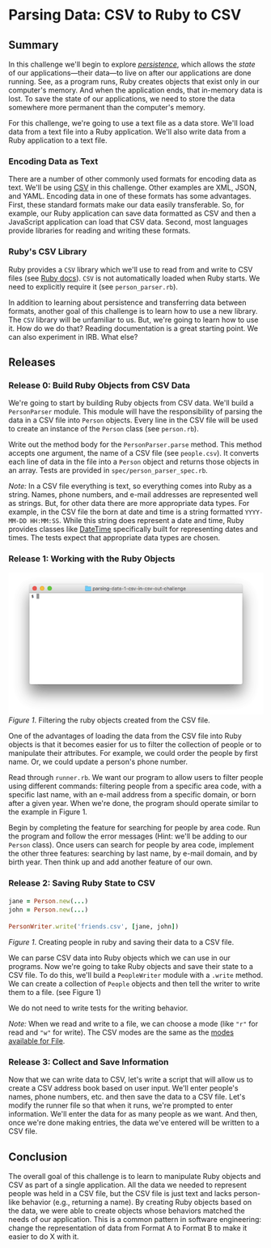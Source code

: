 # Parsing Data: CSV to Ruby to CSV

## Summary
In this challenge we'll begin to explore *[persistence][]*, which allows the *state* of our applications—their data—to live on after our applications are done running.  See, as a program runs, Ruby creates objects that exist only in our computer's memory.  And when the application ends, that in-memory data is lost.  To save the state of our applications, we need to store the data somewhere more permanent than the computer's memory.

For this challenge, we're going to use a text file as a data store.  We'll load data from a text file into a Ruby application.  We'll also write data from a Ruby application to a text file.

### Encoding Data as Text
There are a number of other commonly used formats for encoding data as text.  We'll be using [CSV][wikipedia csv] in this challenge.  Other examples are XML, JSON, and YAML.  Encoding data in one of these formats has some advantages.  First, these standard formats make our data easily transferable.  So, for example, our Ruby application can save data formatted as CSV and then a JavaScript application can load that CSV data.  Second, most languages provide libraries for reading and writing these formats.

### Ruby's CSV Library
Ruby provides a `CSV` library which we'll use to read from and write to CSV files (see [Ruby docs][ruby docs csv]).  `CSV` is not automatically loaded when Ruby starts.  We need to explicitly require it (see `person_parser.rb`).

In addition to learning about persistence and transferring data between formats, another goal of this challenge is to learn how to use a new library.  The `CSV` library will be unfamiliar to us.  But, we're going to learn how to use it.  How do we do that?  Reading documentation is a great starting point.  We can also experiment in IRB.  What else?  


## Releases
### Release 0: Build Ruby Objects from CSV Data
We're going to start by building Ruby objects from CSV data.  We'll build a `PersonParser` module.  This module will have the responsibility of parsing the data in a CSV file into `Person` objects.  Every line in the CSV file will be used to create an instance of the `Person` class (see `person.rb`).

Write out the method body for the `PersonParser.parse` method.  This method accepts one argument, the name of a CSV file (see `people.csv`).  It converts each line of data in the file into a `Person` object and returns those objects in an array.  Tests are provided in `spec/person_parser_spec.rb`.

*Note:*  In a CSV file everything is text, so everything comes into Ruby as a string.  Names, phone numbers, and e-mail addresses are represented well as strings.  But, for other data there are more appropriate data types.  For example, in the CSV file the born at date and time is a string formatted `YYYY-MM-DD HH:MM:SS`.  While this string does represent a date and time, Ruby provides classes like [DateTime][] specifically built for representing dates and times.  The tests expect that appropriate data types are chosen.


### Release 1: Working with the Ruby Objects
![runner animation](readme-assets/runner_animation.gif)  
*Figure 1*.  Filtering the ruby objects created from the CSV file.

One of the advantages of loading the data from the CSV file into Ruby objects is that it becomes easier for us to filter the collection of people or to manipulate their attributes.  For example, we could order the people by first name.  Or, we could update a person's phone number.

Read through `runner.rb`. We want our program to allow users to filter people using different commands: filtering people from a specific area code, with a specific last name, with an e-mail address from a specific domain, or born after a given year.  When we're done, the program should operate similar to the example in Figure 1.

Begin by completing the feature for searching for people by area code.  Run the program and follow the error messages (Hint:  we'll be adding to our `Person` class).  Once users can search for people by area code, implement the other three features:  searching by last name, by e-mail domain, and by birth year.  Then think up and add another feature of our own.


### Release 2: Saving Ruby State to CSV
```ruby
jane = Person.new(...)
john = Person.new(...)

PersonWriter.write('friends.csv', [jane, john])
```
*Figure 1*.  Creating people in ruby and saving their data to a CSV file.

We can parse CSV data into Ruby objects which we can use in our programs.  Now we're going to take Ruby objects and save their state to a CSV file.  To do this, we'll build a `PeopleWriter` module with a `.write` method.  We can create a collection of `People` objects and then tell the writer to write them to a file.  (see Figure 1)

We do not need to write tests for the writing behavior.

*Note:* When we read and write to a file, we can choose a mode (like `"r"` for read and `"w"` for write).  The CSV modes are the same as the [modes available for File][ruby file modes].


### Release 3: Collect and Save Information
Now that we can write data to CSV, let's write a script that will allow us to create a CSV address book based on user input.  We'll enter people's names, phone numbers, etc. and then save the data to a CSV file.  Let's modify the runner file so that when it runs, we're prompted to enter information.  We'll enter the data for as many people as we want.  And then, once we're done making entries, the data we've entered will be written to a CSV file.


## Conclusion
The overall goal of this challenge is to learn to manipulate Ruby objects and CSV as part of a single application. All the data we needed to represent people was held in a CSV file, but the CSV file is just text and lacks person-like behavior (e.g., returning a name).  By creating Ruby objects based on the data, we were able to create objects whose behaviors matched the needs of our application. This is a common pattern in software engineering: change the representation of data from Format A to Format B to make it easier to do X with it.

[DateTime]: https://ruby-doc.org/stdlib-2.4.0/libdoc/date/rdoc/DateTime.html
[DateTime.parse]: http://www.ruby-doc.org/stdlib-2.4.0/libdoc/date/rdoc/DateTime.html#method-c-parse
[persistence]: https://en.wikipedia.org/wiki/Persistence_(computer_science)
[ruby docs csv]: http://ruby-doc.org/stdlib-2.4.0/libdoc/csv/rdoc/CSV.html
[ruby file modes]: http://ruby-doc.org/core-2.4.0/IO.html#method-c-new-label-IO+Open+Mode
[wikipedia csv]: https://en.wikipedia.org/wiki/Comma-separated_values
